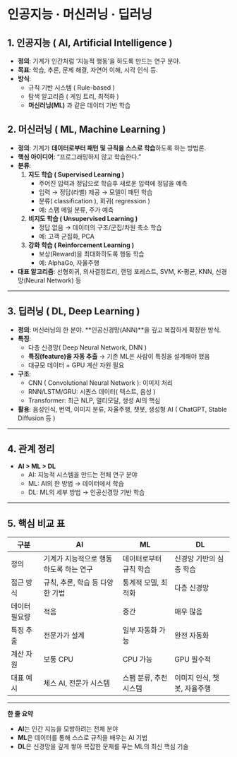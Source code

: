 # 인공지능 · 머신러닝 · 딥러닝  


## 1. 인공지능 ( AI, Artificial Intelligence )
- **정의**: 기계가 인간처럼 ‘지능적 행동’을 하도록 만드는 연구 분야.  
- **목표**: 학습, 추론, 문제 해결, 자연어 이해, 시각 인식 등.  
- **방식**:  
  - 규칙 기반 시스템 ( Rule-based )  
  - 탐색 알고리즘 ( 게임 트리, 최적화 )  
  - **머신러닝(ML)** 과 같은 데이터 기반 학습  


## 2. 머신러닝 ( ML, Machine Learning )
- **정의**: 기계가 **데이터로부터 패턴 및 규칙을 스스로 학습**하도록 하는 방법론.  
- **핵심 아이디어**: “프로그래밍하지 않고 학습한다.”  
- **분류**:  
  1. **지도 학습 ( Supervised Learning )**  
     - 주어진 입력과 정답으로 학습후 새로운 입력에 정답을 예측  
     - 입력 → 정답(라벨) 제공 → 모델이 패턴 학습  
     - 분류( classification ), 회귀( regression )
     - 예: 스팸 메일 분류, 주가 예측  
  2. **비지도 학습 ( Unsupervised Learning )**  
     - 정답 없음 → 데이터의 구조/군집/차원 축소 학습  
     - 예: 고객 군집화, PCA  
  3. **강화 학습 ( Reinforcement Learning )**  
     - 보상(Reward)을 최대화하도록 행동 학습  
     - 예: AlphaGo, 자율주행  
- **대표 알고리즘**: 선형회귀, 의사결정트리, 랜덤 포레스트, SVM, K-평균, KNN, 신경망(Neural Network) 등  

---

## 3. 딥러닝 ( DL, Deep Learning )
- **정의**: 머신러닝의 한 분야. **인공신경망(ANN)**을 깊고 복잡하게 확장한 방식.  
- **특징**:  
  - 다층 신경망( Deep Neural Network, DNN )  
  - **특징(feature)을 자동 추출** → 기존 ML은 사람이 특징을 설계해야 했음  
  - 대규모 데이터 + GPU 계산 자원 필요  
- **구조**:  
  - CNN ( Convolutional Neural Network ): 이미지 처리  
  - RNN/LSTM/GRU: 시퀀스 데이터( 텍스트, 음성 )  
  - Transformer: 최근 NLP, 멀티모달, 생성 AI의 핵심  
- **활용**: 음성인식, 번역, 이미지 분류, 자율주행, 챗봇, 생성형 AI ( ChatGPT, Stable Diffusion 등 )  

---

## 4. 관계 정리
- **AI > ML > DL**  
  - AI: 지능적 시스템을 만드는 전체 연구 분야  
  - ML: AI의 한 방법 → 데이터에서 학습  
  - DL: ML의 세부 방법 → 인공신경망 기반 학습  

---

## 5. 핵심 비교 표

| 구분 | AI | ML | DL |
|------|----|----|----|
| 정의 | 기계가 지능적으로 행동하도록 하는 연구 | 데이터로부터 규칙 학습 | 신경망 기반의 심층 학습 |
| 접근 방식 | 규칙, 추론, 학습 등 다양한 기법 | 통계적 모델, 최적화 | 다층 신경망 |
| 데이터 필요량 | 적음 | 중간 | 매우 많음 |
| 특징 추출 | 전문가가 설계 | 일부 자동화 가능 | 완전 자동화 |
| 계산 자원 | 보통 CPU | CPU 가능 | GPU 필수적 |
| 대표 예시 | 체스 AI, 전문가 시스템 | 스팸 분류, 추천 시스템 | 이미지 인식, 챗봇, 자율주행 |

---

**한 줄 요약**  
- **AI**는 인간 지능을 모방하려는 전체 분야  
- **ML**은 데이터를 통해 스스로 규칙을 배우는 AI 기법  
- **DL**은 신경망을 깊게 쌓아 복잡한 문제를 푸는 ML의 최신 핵심 기술  

